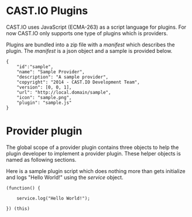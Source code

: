 CAST.IO Plugins
===============

CAST.IO uses JavaScript (ECMA-263) as a script language for
plugins. For now CAST.IO only supports one type of plugins which is
providers.

Plugins are bundled into a zip file with a _manifest_ which describes
the plugin. The _manifest_ is a json object and a sample is provided
below.

	{
		"id":"sample",
		"name": "Sample Provider",
		"description": "A sample provider",
		"copyright": "2014 - CAST.IO Development Team",
		"version": [0, 0, 1],
		"url": "http://local.domain/sample",
		"icon": "sample.png",
		"plugin": "sample.js"
	}


# Provider plugin

The global scope of a provider plugin contains three objects to help
the plugin developer to implement a provider plugin. These helper
objects is named as following sections.

Here is a sample plugin script which does nothing more than gets
initialize and logs "Hello World!" using the _service_ object.


	(function() {

		service.log("Hello World!");

	}) (this)

